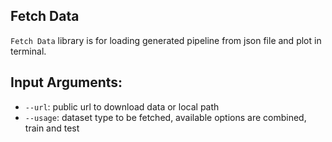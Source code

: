 ## Fetch Data
`Fetch Data` library is for loading generated pipeline from json file and plot in terminal.

## Input Arguments:
* `--url`: public url to download data or local path
* `--usage`: dataset type to be fetched, available options are combined, train and test